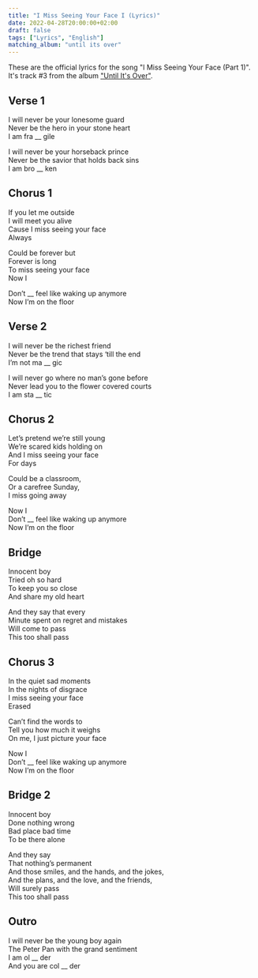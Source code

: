 ```yaml
---
title: "I Miss Seeing Your Face I (Lyrics)"
date: 2022-04-28T20:00:00+02:00
draft: false
tags: ["Lyrics", "English"]
matching_album: "until its over"
---
```


These are the official lyrics for the song "I Miss Seeing Your Face (Part 1)". It's track #3 from the album ["Until It's Over"](/albums/until-its-over).

## Verse 1
I will never be your lonesome guard  
Never be the hero in your stone heart  
I am fra __ gile

I will never be your horseback prince  
Never be the savior that holds back sins  
I am bro __ ken

## Chorus 1
If you let me outside  
I will meet you alive  
Cause I miss seeing your face  
Always

Could be forever but  
Forever is long  
To miss seeing your face  
Now I  

Don’t __ feel like waking up anymore  
Now I’m on the floor

## Verse 2
I will never be the richest friend  
Never be the trend that stays ‘till the end  
I’m not ma __ gic  

I will never go where no man’s gone before  
Never lead you to the flower covered courts  
I am sta __ tic  

## Chorus 2
Let’s pretend we’re still young  
We’re scared kids holding on  
And I miss seeing your face  
For days

Could be a classroom,   
Or a carefree Sunday,  
I miss going away  

Now I  
Don’t __ feel like waking up anymore  
Now I’m on the floor

## Bridge
Innocent boy  
Tried oh so hard   
To keep you so close   
And share my old heart

And they say that every  
Minute spent on regret and mistakes  
Will come to pass  
This too shall pass

## Chorus 3
In the quiet sad moments  
In the nights of disgrace  
I miss seeing your face  
Erased

Can’t find the words to  
Tell you how much it weighs  
On me, I just picture your face

Now I  
Don’t __ feel like waking up anymore  
Now I’m on the floor

## Bridge 2
Innocent boy  
Done nothing wrong  
Bad place bad time  
To be there alone

And they say  
That nothing’s permanent  
And those smiles, and the hands, and the jokes,  
And the plans, and the love, and the friends,  
Will surely pass  
This too shall pass

## Outro
I will never be the young boy again  
The Peter Pan with the grand sentiment  
I am ol __ der  
And you are col __ der

